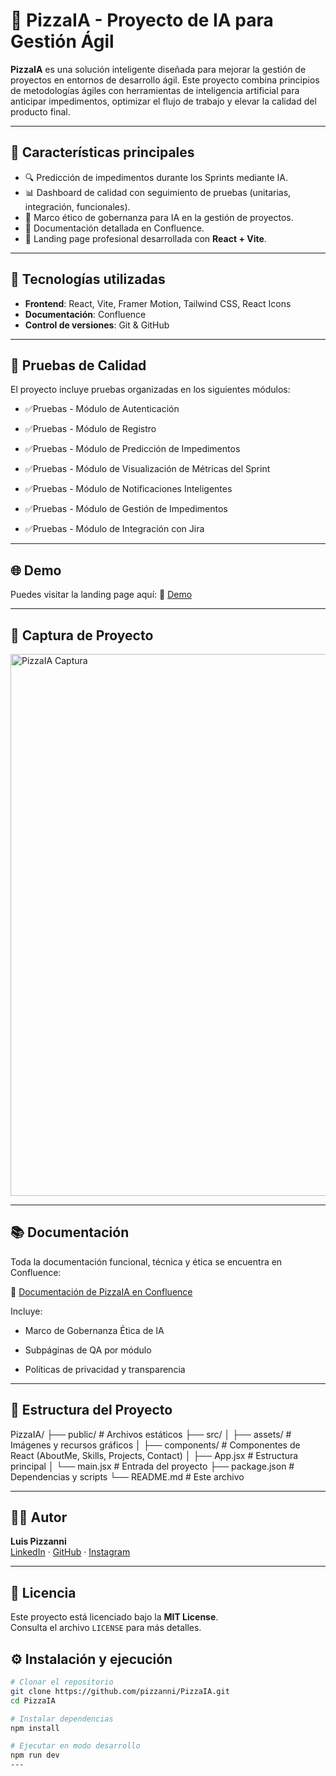# 🍕 PizzaIA - Proyecto de IA para Gestión Ágil 

**PizzaIA** es una solución inteligente diseñada para mejorar la gestión de proyectos en entornos de desarrollo ágil. Este proyecto combina principios de metodologías ágiles con herramientas de inteligencia artificial para anticipar impedimentos, optimizar el flujo de trabajo y elevar la calidad del producto final.

---

## 🚀 Características principales

- 🔍 Predicción de impedimentos durante los Sprints mediante IA.
- 📊 Dashboard de calidad con seguimiento de pruebas (unitarias, integración, funcionales).
- 🧠 Marco ético de gobernanza para IA en la gestión de proyectos.
- 📝 Documentación detallada en Confluence.
- 📁 Landing page profesional desarrollada con **React + Vite**.

---

## 🧩 Tecnologías utilizadas

- **Frontend**: React, Vite, Framer Motion, Tailwind CSS, React Icons
- **Documentación**: Confluence
- **Control de versiones**: Git & GitHub

---

## 🧪 Pruebas de Calidad
El proyecto incluye pruebas organizadas en los siguientes módulos:

- ✅Pruebas - Módulo de Autenticación

- ✅Pruebas - Módulo de Registro

- ✅Pruebas - Módulo de Predicción de Impedimentos

- ✅Pruebas - Módulo de Visualización de Métricas del Sprint

- ✅Pruebas - Módulo de Notificaciones Inteligentes

- ✅Pruebas - Módulo de Gestión de Impedimentos

- ✅Pruebas - Módulo de Integración con Jira

---

## 🌐 Demo
Puedes visitar la landing page aquí:
🔗 [Demo](https://pizzaia-landing.vercel.app/)

---

## 📸 Captura de Proyecto 
<img width="1831" height="867" alt="PizzaIA Captura" src="https://github.com/user-attachments/assets/97a70744-2377-4003-a1d1-e54a769397c6" />

---

## 📚 Documentación
Toda la documentación funcional, técnica y ética se encuentra en Confluence:

🔗 [Documentación de PizzaIA en Confluence](https://xpichinix.atlassian.net/wiki/spaces/PizzaIA/pages/688160/1.+Visi+n+General+del+Proyecto)

Incluye:

- Marco de Gobernanza Ética de IA

- Subpáginas de QA por módulo

- Políticas de privacidad y transparencia

---

## 📂 Estructura del Proyecto


PizzaIA/
├── public/ # Archivos estáticos
├── src/
│ ├── assets/ # Imágenes y recursos gráficos
│ ├── components/ # Componentes de React (AboutMe, Skills, Projects, Contact)
│ ├── App.jsx # Estructura principal
│ └── main.jsx # Entrada del proyecto
├── package.json # Dependencias y scripts
└── README.md # Este archivo


---

## 👨‍💻 Autor

**Luis Pizzanni**  
[LinkedIn](https://www.linkedin.com/in/luis-pizzanni-b9a93a283/) · [GitHub](https://github.com/pizzanni) · [Instagram](https://www.instagram.com/soylapizza._/?utm_source=qr) 

---

## 📜 Licencia

Este proyecto está licenciado bajo la **MIT License**.  
Consulta el archivo `LICENSE` para más detalles.

## ⚙️ Instalación y ejecución

```bash
# Clonar el repositorio
git clone https://github.com/pizzanni/PizzaIA.git
cd PizzaIA

# Instalar dependencias
npm install

# Ejecutar en modo desarrollo
npm run dev
---
